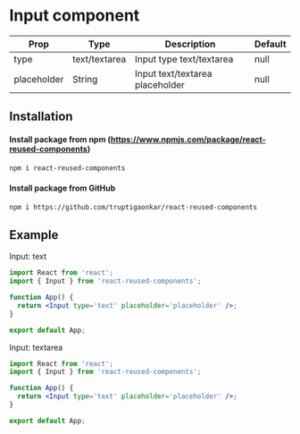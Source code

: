 # Input component

| Prop        | Type          | Description                     | Default |
| ----------- | ------------- | ------------------------------- | ------- |
| type        | text/textarea | Input type text/textarea        | null    |
| placeholder | String        | Input text/textarea placeholder | null    |

## Installation

#### Install package from npm (https://www.npmjs.com/package/react-reused-components)

```sh
npm i react-reused-components
```

#### Install package from GitHub

```sh
npm i https://github.com/truptigaonkar/react-reused-components
```

## Example

Input: text

```jsx
import React from 'react';
import { Input } from 'react-reused-components';

function App() {
  return <Input type='text' placeholder='placeholder' />;
}

export default App;
```

Input: textarea

```jsx
import React from 'react';
import { Input } from 'react-reused-components';

function App() {
  return <Input type='text' placeholder='placeholder' />;
}

export default App;
```
